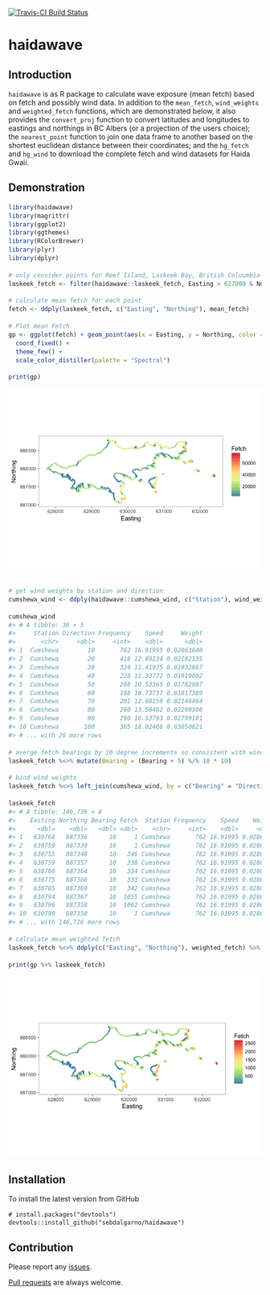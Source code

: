 
<!-- README.md is generated from README.Rmd. Please edit that file -->
[![Travis-CI Build Status](https://travis-ci.org/sebdalgarno/HGfetch.svg?branch=master)](https://travis-ci.org/sebdalgarno/HGfetch)

haidawave
=========

Introduction
------------

`haidawave` is as R package to calculate wave exposure (mean fetch) based on fetch and possibly wind data. In addition to the `mean_fetch`, `wind_weights` and `weighted_fetch` functions, which are demonstrated below, it also provides the `convert_proj` function to convert latitudes and longitudes to eastings and northings in BC Albers (or a projection of the users choice); the `nearest_point` function to join one data frame to another based on the shortest euclidean distance between their coordinates; and the `hg_fetch` and `hg_wind` to download the complete fetch and wind datasets for Haida Gwaii.

Demonstration
-------------

``` r
library(haidawave)
library(magrittr)
library(ggplot2)
library(ggthemes)
library(RColorBrewer)
library(plyr)
library(dplyr)

# only consider points for Reef Island, Laskeek Bay, British Coluumbia
laskeek_fetch <- filter(haidawave::laskeek_fetch, Easting > 627000 & Northing < 890000)

# calculate mean fetch for each point
fetch <- ddply(laskeek_fetch, c("Easting", "Northing"), mean_fetch)

# Plot mean Fetch
gp <- ggplot(fetch) + geom_point(aes(x = Easting, y = Northing, color = Fetch), size = 0.5) +
  coord_fixed() +
  theme_few() +
  scale_color_distiller(palette = "Spectral")

print(gp)
```

![](README-unnamed-chunk-2-1.png)

``` r

# get wind weights by station and direction
cumshewa_wind <- ddply(haidawave::cumshewa_wind, c("Station"), wind_weights) %>% as.tbl()

cumshewa_wind
#> # A tibble: 36 × 5
#>     Station Direction Frequency    Speed     Weight
#>       <chr>     <dbl>     <int>    <dbl>      <dbl>
#> 1  Cumshewa        10       762 16.91995 0.02863840
#> 2  Cumshewa        20       418 12.89234 0.02182135
#> 3  Cumshewa        30       324 11.41975 0.01932887
#> 4  Cumshewa        40       228 11.33772 0.01919002
#> 5  Cumshewa        50       208 10.53365 0.01782907
#> 6  Cumshewa        60       198 10.73737 0.01817389
#> 7  Cumshewa        70       201 12.68159 0.02146464
#> 8  Cumshewa        80       260 13.58462 0.02299308
#> 9  Cumshewa        90       290 16.53793 0.02799181
#> 10 Cumshewa       100       365 18.02466 0.03050821
#> # ... with 26 more rows

# averge fetch bearings by 10 degree increments so consistent with wind directions
laskeek_fetch %<>% mutate(Bearing = (Bearing + 5) %/% 10 * 10)

# bind wind weights
laskeek_fetch %<>% left_join(cumshewa_wind, by = c("Bearing" = "Direction"))

laskeek_fetch
#> # A tibble: 146,736 × 8
#>    Easting Northing Bearing Fetch  Station Frequency    Speed    Weight
#>      <dbl>    <dbl>   <dbl> <dbl>    <chr>     <int>    <dbl>     <dbl>
#> 1   630768   887336      10     1 Cumshewa       762 16.91995 0.0286384
#> 2   630759   887339      10     1 Cumshewa       762 16.91995 0.0286384
#> 3   630755   887348      10   346 Cumshewa       762 16.91995 0.0286384
#> 4   630759   887357      10   338 Cumshewa       762 16.91995 0.0286384
#> 5   630766   887364      10   334 Cumshewa       762 16.91995 0.0286384
#> 6   630775   887368      10   333 Cumshewa       762 16.91995 0.0286384
#> 7   630785   887369      10   342 Cumshewa       762 16.91995 0.0286384
#> 8   630794   887367      10  1055 Cumshewa       762 16.91995 0.0286384
#> 9   630796   887358      10  1062 Cumshewa       762 16.91995 0.0286384
#> 10  630790   887350      10     1 Cumshewa       762 16.91995 0.0286384
#> # ... with 146,726 more rows

# calculate mean weighted fetch
laskeek_fetch %<>% ddply(c("Easting", "Northing"), weighted_fetch) %>% as.tbl()

print(gp %+% laskeek_fetch)
```

![](README-unnamed-chunk-2-2.png)

Installation
------------

To install the latest version from GitHub

    # install.packages("devtools")
    devtools::install_github("sebdalgarno/haidawave")

Contribution
------------

Please report any [issues](https://github.com/sebdalgarno/haidawave/issues).

[Pull requests](https://github.com/sebdalgarno/haidawave/pulls) are always welcome.
